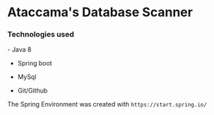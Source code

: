 <H1>Ataccama's Database Scanner</H1>

<H3>Technologies used</H3>
- Java 8

- Spring boot

- MySql

- Git/Github

The Spring Environment was created with `https://start.spring.io/`